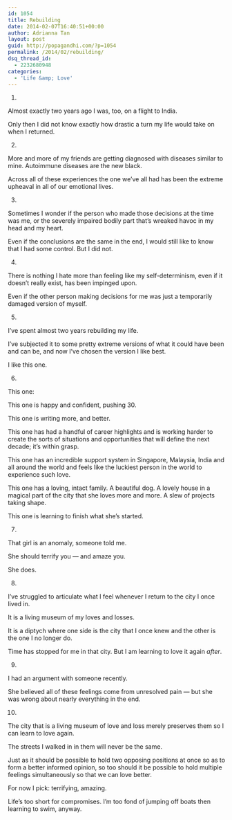 ```yaml
---
id: 1054
title: Rebuilding
date: 2014-02-07T16:40:51+00:00
author: Adrianna Tan
layout: post
guid: http://popagandhi.com/?p=1054
permalink: /2014/02/rebuilding/
dsq_thread_id:
  - 2232680948
categories:
  - 'Life &amp; Love'
---
```

1.

Almost exactly two years ago I was, too, on a flight to India.

Only then I did not know exactly how drastic a turn my life would take on when I returned.

2. 

More and more of my friends are getting diagnosed with diseases similar to mine. Autoimmune diseases are the new black.

Across all of these experiences the one we&#8217;ve all had has been the extreme upheaval in all of our emotional lives.

3. 

Sometimes I wonder if the person who made those decisions at the time was me, or the severely impaired bodily part that&#8217;s wreaked havoc in my head and my heart. 

Even if the conclusions are the same in the end, I would still like to know that I had some control. But I did not.

4. 

There is nothing I hate more than feeling like my self-determinism, even if it doesn&#8217;t really exist, has been impinged upon.

Even if the other person making decisions for me was just a temporarily damaged version of myself.

5. 

I&#8217;ve spent almost two years rebuilding my life. 

I&#8217;ve subjected it to some pretty extreme versions of what it could have been and can be, and now I&#8217;ve chosen the version I like best.

I like this one.

6. 

This one:

This one is happy and confident, pushing 30.

This one is writing more, and better.

This one has had a handful of career highlights and is working harder to create the sorts of situations and opportunities that will define the next decade; it&#8217;s within grasp.

This one has an incredible support system in Singapore, Malaysia, India and all around the world and feels like the luckiest person in the world to experience such love.

This one has a loving, intact family. A beautiful dog. A lovely house in a magical part of the city that she loves more and more. A slew of projects taking shape.

This one is learning to finish what she&#8217;s started.

7. 

That girl is an anomaly, someone told me.

She should terrify you — and amaze you.

She does. 

8.

I&#8217;ve struggled to articulate what I feel whenever I return to the city I once lived in.

It is a living museum of my loves and losses.

It is a diptych where one side is the city that I once knew and the other is the one I no longer do. 

Time has stopped for me in that city. But I am learning to love it again _after_.

9. 

I had an argument with someone recently. 

She believed all of these feelings come from unresolved pain — but she was wrong about nearly everything in the end.

10. 

The city that is a living museum of love and loss merely preserves them so I can learn to love again.

The streets I walked in in them will never be the same.

Just as it should be possible to hold two opposing positions at once so as to form a better informed opinion, so too should it be possible to hold multiple feelings simultaneously so that we can love better.

For now I pick: terrifying, amazing.

Life&#8217;s too short for compromises. I&#8217;m too fond of jumping off boats then learning to swim, anyway.